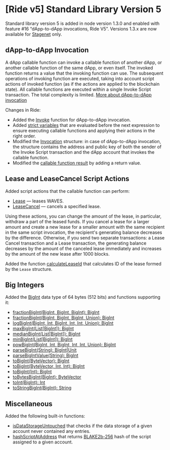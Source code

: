 # [Ride v5] Standard Library Version 5

Standard library version 5 is added in node version 1.3.0 and enabled with feature #16 “dApp-to-dApp invocations, Ride V5”. Versions 1.3.x are now available for [Stagenet](/en/blockchain/blockchain-network/) only.

## dApp-to-dApp Invocation

A dApp callable function can invoke a callable function of another dApp, or another callable function of the same dApp, or even itself. The invoked function returns a value that the invoking function can use. The subsequent operations of invoking function are executed, taking into account script actions of invoked function (as if the actions are applied to the blockchain state). All callable functions are executed within a single Invoke Script transaction. The total complexity is limited. [More about dApp-to-dApp invocation](/en/ride/advanced/dapp-to-dapp)

Changes in Ride:

* Added the [Invoke](/en/ride/v5/functions/built-in-functions/dapp-to-dapp) function for dApp-to-dApp invocation.
* Added [strict variables](/en/ride/v5/variables/) that are evaluated before the next expression to ensure executing callable functions and applying their actions in the right order.
* Modified the [Invocation](/en/ride/v5/structures/common-structures/invocation) structure: in case of dApp-to-dApp invocation, the structure contains the address and public key of both the sender of the Invoke Script transaction and the dApp account that invokes the callable function.
* Modified the [callable function result](/en/ride/v5/functions/callable-function#invocation-result) by adding a return value.

<!-- ## Continued Computations

Added support for dApp scripts with complexity over 4000. The execution of such a script is split into several stages. The first stage of computations is performed within the Invoke Script transaction. The further stages are performed within Continuation transactions that are created automatically by block generators. [More about continued computations](/en/ride/advanced/continuation)

Changes in Ride: added the [account data storage functions](/en/ride/functions/built-in-functions/account-data-storage-functions) that allow the dApp script to read entries of its own data storage at any stage of the computations:
* `getBinary(key: String): ByteVector|Unit`
* `getBinaryValue(key: String): ByteVector`
* `getBoolean(key: String): Boolean|Unit`
* `getBooleanValue(key: String): Boolean`
* `getInteger(key: String): Int|Unit`
* `getIntegerValue(key: String): Int`
* `getString(key: String): String|Unit`
* `getStringValue(key: String): String`

> Continued computations and dApp-to-dApp invocation are mutually exclusive, that is, they cannot be initiated by the same transaction.
-->

## Lease and LeaseCancel Script Actions

Added script actions that the callable function can perform:
* [Lease](/en/ride/v5/structures/script-actions/lease) — leases WAVES.
* [LeaseCancel](/en/ride/v5/structures/script-actions/lease-cancel) — cancels a specified lease.

Using these actions, you can change the amount of the lease, in particular, withdraw a part of the leased funds. If you cancel a lease for a larger amount and create a new lease for a smaller amount with the same recipient in the same script invocation, the recipient's generating balance decreases by the difference. Otherwise, if you send two separate transactions: a Lease Cancel transaction and a Lease transaction, the generating balance decreases by the amount of the canceled lease immediately and increases by the amount of the new lease after 1000 blocks.

Added the function [calculateLeaseId](/en/ride/v5/functions/built-in-functions/blockchain-functions#calculateleaseid) that calculates ID of the lease formed by the `Lease` structure.

## Big Integers

Added the [BigInt](/en/ride/v5/data-types/bigint) data type of 64 bytes (512 bits) and functions supporting it:

* [fractionBigInt(BigInt, BigInt, BigInt): BigInt](/en/ride/v5/functions/built-in-functions/math-functions#fractionbigint)
* [fractionBigInt(BigInt, BigInt, BigInt, Union): BigInt](/en/ride/v5/functions/built-in-functions/math-functions#fractionbigintround)
* [logBigInt(BigInt, Int, BigInt, Int, Int, Union): BigInt](/en/ride/v5/functions/built-in-functions/math-functions#logbigint)
* [maxBigInt(List[BigInt]): BigInt](/en/ride/v5/functions/built-in-functions/list-functions#maxbigint)
* [medianBigInt(List[BigInt]): BigInt](/en/ride/v5/functions/built-in-functions/math-functions#medianbigint)
* [minBigInt(List[BigInt]): BigInt](/en/ride/v5/functions/built-in-functions/list-functions#minbigint)
* [powBigInt(BigInt, Int, BigInt, Int, Int, Union): BigInt](/en/ride/v5/functions/built-in-functions/math-functions#powbigint)
* [parseBigInt(String): BigInt|Unit](/en/ride/v5/functions/built-in-functions/converting-functions#parse-bigint)
* [parseBigIntValue(String): BigInt](/en/ride/v5/functions/built-in-functions/converting-functions#parse-bigintvalue)
* [toBigInt(ByteVector): BigInt](/en/ride/v5/functions/built-in-functions/converting-functions#to-bigint-bytevector)
* [toBigInt(ByteVector, Int, Int): BigInt](/en/ride/v5/functions/built-in-functions/converting-functions#to-bigint-bytevector-int-int)
* [toBigInt(Int): BigInt](/en/ride/v5/functions/built-in-functions/converting-functions#to-bigint-int)
* [toBytesBigInt(BigInt): ByteVector](/en/ride/v5/functions/built-in-functions/converting-functions#to-bytes-bigint)
* [toInt(BigInt): Int](/en/ride/v5/functions/built-in-functions/converting-functions#to-int-bigint)
* [toStringBigInt(BigInt): String](/en/ride/v5/functions/built-in-functions/converting-functions#to-string-bigint)

## Miscellaneous

Added the following built-in functions:

* [isDataStorageUntouched](/en/ride/v5/functions/built-in-functions/account-data-storage-functions#isdatastorageuntouched) that checks if the data storage of a given account never contained any entries.
* [hashScriptAtAddress](en/ride/v5/functions/built-in-functions/blockchain-functions#hashscriptataddress) that returns [BLAKE2b-256](https://en.wikipedia.org/wiki/BLAKE_%28hash_function%29) hash of the script assigned to a given account.
